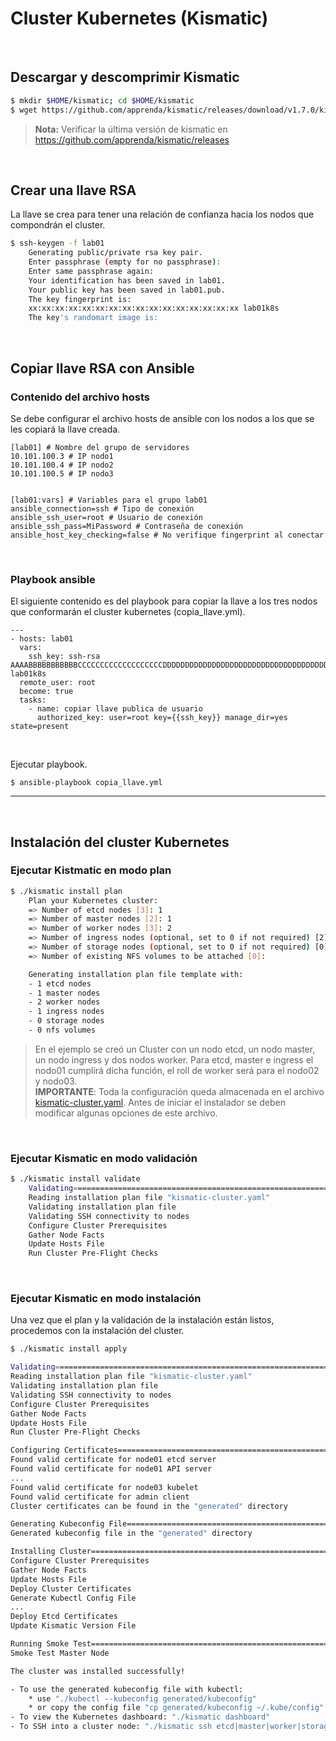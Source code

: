 # Cluster Kubernetes (Kismatic)

<br>

## Descargar y descomprimir Kismatic

```sh
$ mkdir $HOME/kismatic; cd $HOME/kismatic
$ wget https://github.com/apprenda/kismatic/releases/download/v1.7.0/kismatic-v1.7.0-linux-amd64.tar.gz -O - | tar -xz
```
>**Nota:** Verificar la última versión de kismatic en https://github.com/apprenda/kismatic/releases

<br>

## Crear una llave RSA

La llave se crea para tener una relación de confianza hacia los nodos que compondrán el cluster.

```sh
$ ssh-keygen -f lab01
    Generating public/private rsa key pair.
    Enter passphrase (empty for no passphrase):
    Enter same passphrase again:
    Your identification has been saved in lab01.
    Your public key has been saved in lab01.pub.
    The key fingerprint is:
    xx:xx:xx:xx:xx:xx:xx:xx:xx:xx:xx:xx:xx:xx:xx:xx lab01k8s
    The key's randomart image is:
```

<br>

## Copiar llave RSA con Ansible

### Contenido del archivo hosts

Se debe configurar el archivo hosts de ansible con los nodos a los que se les copiará la llave creada.

```
[lab01] # Nombre del grupo de servidores
10.101.100.3 # IP nodo1
10.101.100.4 # IP nodo2
10.101.100.5 # IP nodo3


[lab01:vars] # Variables para el grupo lab01
ansible_connection=ssh # Tipo de conexión
ansible_ssh_user=root # Usuario de conexión
ansible_ssh_pass=MiPassword # Contraseña de conexión
ansible_host_key_checking=false # No verifique fingerprint al conectar
```

<br>

### Playbook ansible

El siguiente contenido es del playbook para copiar la llave a los tres nodos que conformarán el cluster kubernetes (copia_llave.yml).

```
---
- hosts: lab01
  vars:
    ssh_key: ssh-rsa AAAABBBBBBBBBBBCCCCCCCCCCCCCCCCCCCDDDDDDDDDDDDDDDDDDDDDDDDDDDDDDDDDDDDDDDDDDDDDEEEEEEEEEEEEEEEEEEEEEEEEEEFFFFFFFFFFFFFFFFFF+GGGGGGGGGGGGGGGGGGGGGGGGGGGHHHHHHHHHHHHHHHHHHHHHHHHHHHHIIIIIIIIIIIIIII+JJJJJJJJJJJJJJJJJJJJJJJJJJJJJJJJJJJJJKKKKKKKKKKKKKKKKKKKKKKKKKKKKKKKKKKKLLLLLLLLLLLLLLLLLLLLLLLLLLLLLLLMMMMMMMMMMMMMMMMMMMMMMMMMNNNNNNNNNNNOOOOOOOOOOOOOOOOOOOPPPPPPPPPPPPPPPQQQQQQ== lab01k8s
  remote_user: root
  become: true
  tasks:
    - name: copiar llave publica de usuario
      authorized_key: user=root key={{ssh_key}} manage_dir=yes state=present
```

<br>

Ejecutar playbook.

```
$ ansible-playbook copia_llave.yml
```
***
<br>

## Instalación del cluster Kubernetes

### Ejecutar Kistmatic en modo plan

```sh
$ ./kismatic install plan
    Plan your Kubernetes cluster:
    => Number of etcd nodes [3]: 1
    => Number of master nodes [2]: 1
    => Number of worker nodes [3]: 2
    => Number of ingress nodes (optional, set to 0 if not required) [2]: 1
    => Number of storage nodes (optional, set to 0 if not required) [0]:
    => Number of existing NFS volumes to be attached [0]:

    Generating installation plan file template with:
    - 1 etcd nodes
    - 1 master nodes
    - 2 worker nodes
    - 1 ingress nodes
    - 0 storage nodes
    - 0 nfs volumes
```
>En el ejemplo se creó un Cluster con un nodo etcd, un nodo master, un nodo ingress y dos nodos worker. Para etcd, master e ingress el nodo01 cumplirá dicha función, el roll de worker será para el nodo02 y nodo03.<br>
**IMPORTANTE**: Toda la configuración queda almacenada en el archivo [kismatic-cluster.yaml](/Kubernetes/Cluster/Kismatic_Cluster_yaml.md). Antes de iniciar el instalador se deben modificar algunas opciones de este archivo.

<br>

### Ejecutar Kismatic en modo validación

```sh
$ ./kismatic install validate
    Validating==========================================================================
    Reading installation plan file "kismatic-cluster.yaml"                          [OK]
    Validating installation plan file                                               [OK]
    Validating SSH connectivity to nodes                                            [OK]
    Configure Cluster Prerequisites                                                 [OK]
    Gather Node Facts                                                               [OK]
    Update Hosts File                                                               [OK]
    Run Cluster Pre-Flight Checks                                                   [OK]
```

<br>

### Ejecutar Kismatic en modo instalación

Una vez que el plan y la validación de la instalación están listos, procedemos con la instalación del cluster.

```sh
$ ./kismatic install apply

Validating==========================================================================
Reading installation plan file "kismatic-cluster.yaml"                          [OK]
Validating installation plan file                                               [OK]
Validating SSH connectivity to nodes                                            [OK]
Configure Cluster Prerequisites                                                 [OK]
Gather Node Facts                                                               [OK]
Update Hosts File                                                               [OK]
Run Cluster Pre-Flight Checks                                                   [OK]

Configuring Certificates============================================================
Found valid certificate for node01 etcd server                                  [OK]
Found valid certificate for node01 API server                                   [OK]
...
Found valid certificate for node03 kubelet                                      [OK]
Found valid certificate for admin client                                        [OK]
Cluster certificates can be found in the "generated" directory                  [OK]

Generating Kubeconfig File==========================================================
Generated kubeconfig file in the "generated" directory                          [OK]

Installing Cluster==================================================================
Configure Cluster Prerequisites                                                 [OK]
Gather Node Facts                                                               [OK]
Update Hosts File                                                               [OK]
Deploy Cluster Certificates                                                     [OK]
Generate Kubectl Config File                                                    [OK]
...
Deploy Etcd Certificates                                                        [OK]
Update Kismatic Version File                                                    [OK]

Running Smoke Test==================================================================
Smoke Test Master Node                                                          [OK]

The cluster was installed successfully!

- To use the generated kubeconfig file with kubectl:
    * use "./kubectl --kubeconfig generated/kubeconfig"
    * or copy the config file "cp generated/kubeconfig ~/.kube/config"
- To view the Kubernetes dashboard: "./kismatic dashboard"
- To SSH into a cluster node: "./kismatic ssh etcd|master|worker|storage|$node.host"
```
